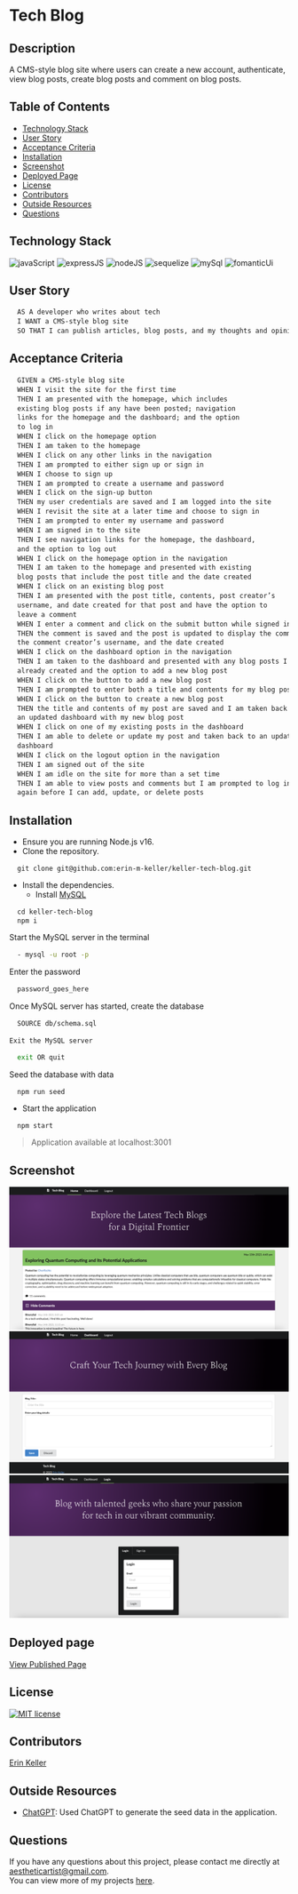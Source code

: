   # Tech Blog
  
  ## Description 
  A CMS-style blog site where users can create a new account, authenticate, view blog posts, create blog posts and comment on blog posts.
  
  ## Table of Contents
  * [Technology Stack](#technology-stack)
  * [User Story](#user-story)
  * [Acceptance Criteria](#acceptance-criteria)
  * [Installation](#installation)
  * [Screenshot](#screenshot)
  * [Deployed Page](#deployed-page)
  * [License](#license)
  * [Contributors](#contributors)
  * [Outside Resources](#outside-resources)
  * [Questions](#questions)

  ## Technology Stack

![javaScript](https://img.shields.io/badge/-JavaScript-61DAFB?color=red&style=flat)
![expressJS](https://img.shields.io/badge/-Express.js-61DAFB?color=orange&style=flat)
![nodeJS](https://img.shields.io/badge/-Node.js-61DAFB?color=yellow&style=flat)
![sequelize](https://img.shields.io/badge/-Sequelize-61DAFB?color=green&style=flat)
![mySql](https://img.shields.io/badge/-MySQL-61DAFB?color=blue&style=flat)
![fomanticUi](https://img.shields.io/badge/-FomanticUI-61DAFB?color=purple&style=flat)

  ## User Story
  ```md
    AS A developer who writes about tech
    I WANT a CMS-style blog site
    SO THAT I can publish articles, blog posts, and my thoughts and opinions
  ```

  ## Acceptance Criteria
  ```md
    GIVEN a CMS-style blog site
    WHEN I visit the site for the first time
    THEN I am presented with the homepage, which includes  
    existing blog posts if any have been posted; navigation  
    links for the homepage and the dashboard; and the option  
    to log in
    WHEN I click on the homepage option
    THEN I am taken to the homepage
    WHEN I click on any other links in the navigation
    THEN I am prompted to either sign up or sign in
    WHEN I choose to sign up
    THEN I am prompted to create a username and password
    WHEN I click on the sign-up button
    THEN my user credentials are saved and I am logged into the site
    WHEN I revisit the site at a later time and choose to sign in
    THEN I am prompted to enter my username and password
    WHEN I am signed in to the site
    THEN I see navigation links for the homepage, the dashboard,  
    and the option to log out
    WHEN I click on the homepage option in the navigation
    THEN I am taken to the homepage and presented with existing  
    blog posts that include the post title and the date created
    WHEN I click on an existing blog post
    THEN I am presented with the post title, contents, post creator’s  
    username, and date created for that post and have the option to  
    leave a comment
    WHEN I enter a comment and click on the submit button while signed in
    THEN the comment is saved and the post is updated to display the comment,  
    the comment creator’s username, and the date created
    WHEN I click on the dashboard option in the navigation
    THEN I am taken to the dashboard and presented with any blog posts I have  
    already created and the option to add a new blog post
    WHEN I click on the button to add a new blog post
    THEN I am prompted to enter both a title and contents for my blog post
    WHEN I click on the button to create a new blog post
    THEN the title and contents of my post are saved and I am taken back to  
    an updated dashboard with my new blog post
    WHEN I click on one of my existing posts in the dashboard
    THEN I am able to delete or update my post and taken back to an updated  
    dashboard
    WHEN I click on the logout option in the navigation
    THEN I am signed out of the site
    WHEN I am idle on the site for more than a set time
    THEN I am able to view posts and comments but I am prompted to log in  
    again before I can add, update, or delete posts
  ```
  
  ## Installation 
  
  * Ensure you are running Node.js v16.
  * Clone the repository.
  ```
    git clone git@github.com:erin-m-keller/keller-tech-blog.git
  ```

  * Install the dependencies.
    * Install [MySQL](https://dev.mysql.com/doc/mysql-installation-excerpt/5.7/en/)
  ``` node
    cd keller-tech-blog
    npm i
  ```

  Start the MySQL server in the terminal

  ``` bash
    - mysql -u root -p 
  ```

  Enter the password
  ``` bash
    password_goes_here
  ```

  Once MySQL server has started, create the database

  ``` bash
    SOURCE db/schema.sql 
  ```

    Exit the MySQL server
  ``` bash
    exit OR quit
  ```

  Seed the database with data
  ``` bash
    npm run seed
  ```
  
  * Start the application
  ``` node
    npm start
  ```
  > Application available at localhost:3001

  ## Screenshot
  
  ![FinishedProduct1](./public/images/finished-product-1.png)
  ![FinishedProduct2](./public/images/finished-product-2.png)
  ![FinishedProduct3](./public/images/finished-product-3.png)
  
  ## Deployed page

  [View Published Page](https://keller-tech-blog.herokuapp.com/)
  
  ## License 
  [![MIT license](https://img.shields.io/badge/License-MIT-purple.svg)](https://lbesson.mit-license.org/)
  
  ## Contributors 
  [Erin Keller](https://github.com/erin-m-keller)

  ## Outside Resources
  
  * [ChatGPT](https://openai.com/blog/chatgpt): Used ChatGPT to generate the seed data in the application.
  
  ## Questions
  If you have any questions about this project, please contact me directly at [aestheticartist@gmail.com](aestheticartist@gmail.com).  
  You can view more of my projects [here](https://github.com/erin-m-keller).